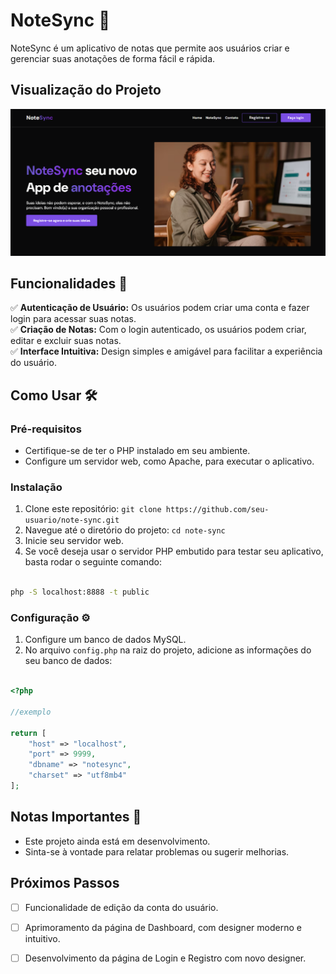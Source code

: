 # NoteSync 📝

NoteSync é um aplicativo de notas que permite aos usuários criar e gerenciar suas anotações de forma fácil e rápida.

## Visualização do Projeto
<img src=".github/preview.png">

## Funcionalidades 🚀

:white_check_mark: **Autenticação de Usuário:** Os usuários podem criar uma conta e fazer login para acessar suas notas.<br>
:white_check_mark: **Criação de Notas:** Com o login autenticado, os usuários podem criar, editar e excluir suas notas.<br>
:white_check_mark: **Interface Intuitiva:** Design simples e amigável para facilitar a experiência do usuário.<br>

## Como Usar 🛠️

### Pré-requisitos

- Certifique-se de ter o PHP instalado em seu ambiente.
- Configure um servidor web, como Apache, para executar o aplicativo.

### Instalação

1. Clone este repositório: `git clone https://github.com/seu-usuario/note-sync.git`
2. Navegue até o diretório do projeto: `cd note-sync`
3. Inicie seu servidor web. 
4. Se você deseja usar o servidor PHP embutido para testar seu aplicativo, basta rodar o seguinte comando:

```bash

php -S localhost:8888 -t public

```

### Configuração ⚙️

1. Configure um banco de dados MySQL.
2. No arquivo `config.php` na raiz do projeto, adicione as informações do seu banco de dados:

```php

<?php 

//exemplo

return [
    "host" => "localhost",
    "port" => 9999,
    "dbname" => "notesync",
    "charset" => "utf8mb4"
];


```

## Notas Importantes 📜

- Este projeto ainda está em desenvolvimento.
- Sinta-se à vontade para relatar problemas ou sugerir melhorias.


## Próximos Passos
- [ ] Funcionalidade de edição da conta do usuário.
- [ ] Aprimoramento da página de Dashboard, com designer moderno e intuitivo.
- [ ] Desenvolvimento da página de Login e Registro com novo designer.





